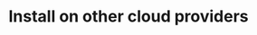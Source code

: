 ---
title: Install on other cloud providers
linkTitle: Other cloud providers
description: Learn how to install Portworx on cloud providers like Packet, DigitalOcean etc
weight: 13
series: px-other
---